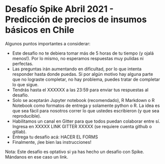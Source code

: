 # Desafío Spike Abril 2021 - Predicción de precios de insumos básicos en Chile

Algunos puntos importantes a considerar:

*  Este desafío no te debiera tomar más de 5 horas de tu tiempo (y ojalá menos!). Por lo mismo, no esperamos respuestas muy pulidas ni perfectas.
* Las preguntas irán aumentando en dificultad, por lo que intenta responder hasta donde puedas. Si por algún motivo hay alguna parte que no lograste completar, no hay problema, puedes tratar de completar lo que sigue.
* Tendrás hasta el XXXXXX a las 23:59 para enviar tus respuestas al desafío.
* Solo se aceptarán Jupyter notebook (recomendado), R Markdown o R Notebook como formatos de entrega y solamente python o R. La idea es que sea fácil para nosotros correr lo que ustedes escribieron (y que sea reproducible).
* Habilitamos un canal en Gitter para que todos puedan colaborar entre sí. Ingresa en XXXXX LINK GITTER XXXXX (se requiere cuenta github o gitlab).
* Entrega tu desafío acá: HACER EL FORMS
* Finalmente, ¡lee bien las instrucciones!

Nota: Este desafío es optativo si ya has hecho un desafío con Spike. Mándanos en ese caso un link.
    
    
